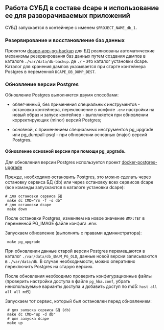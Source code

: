 
## Работа СУБД в составе dcape и использование ее для разворачиваемых приложений

СУБД запускается в контейнере с именем `$PROJECT_NAME_db_1`.

### Резервирование и восстановление баз данных

Проектом [dcape-app-pg-backup](https://github.com/dopos/dcape-app-pg-backup) для БД
реализованы автоматические механизмы резервирования баз данных путем создания дампов
в каталоге `./var/data/db-backup`. де `./` - это каталог установки dcape.
Каталог для хранения дампов указывается при старте контейнера Postgres
в переменной `DCAPE_DB_DUMP_DEST`.

### Обновление версии Postgres
 
Обновление Postgres выполняется двумя способами:

* облегченный, без применения специальных инструментов - остановка контейнера,
переключение в конфиге `.env` настройки на новый образ и запуск контейнер - выполняется при
обновлении корректирующих (minor) версий Postgres;

* основной, с применением специальных инструментов pg_upgrade или pg_dumpall-psql -
при обновлении основных (major) версий Postgres.

#### Обновление основной версии при помощи pg_upgrade.

Для обновления версии Postgres используется проект [docker-postgres-upgrade](https://github.com/tianon/docker-postgres-upgrade)

Прежде, необходимо остановить Postgres, это можно сделать
через остановку сервиса БД (db) или через остановку всех сервисов dcape
(все команды запускаются в каталоге установки dcape):
```
# для остановки сервиса БД
 make dc CMD="rm -f -s db"
# для остановки dcape
 make down  
```
После остановки Postgres, изменяем на новое значение `ИМЯ:ТЕГ` в переменной PG_IMAGE
файле конфига .env.

Запускаем обновление (выполнять с правами администратора):
```
 make pg_upgrade
```
При обновлении данные старой версии Postgres перемещаются в каталог `./var/data/db_$NUM_PG_OLD`,
данные новой версии записываются в `./var/data/db`. В случае необходимости, можно оперативно
переключить Postgres на старую версию.

После обновления необходимо проверить конфигурационные файлы (проверить настройки доступа
в файле `pg_hba.conf`, убрать неиспользуемые варианты доступа и добавить доступ
по md5: `host all all all md5`)

Запускаем тот сервис, который был остановлен перед обновлением:
```
 # для запуска сервиса БД (db)
 make dc CMD="up -d db"
 # для запуска dcape
 make up
```
